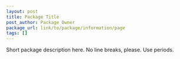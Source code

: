 ```yaml
---
layout: post
title: Package Title
post_author: Package Owner
package_url: link/to/package/information/page
tags: []
---
```


Short package description here. No line breaks, please. Use periods.

<!--PKG_END-->
